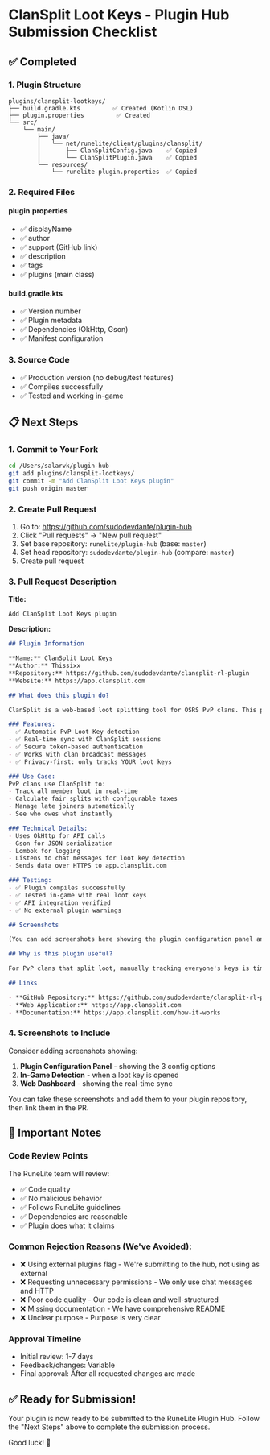 # ClanSplit Loot Keys - Plugin Hub Submission Checklist

## ✅ Completed

### 1. Plugin Structure
```
plugins/clansplit-lootkeys/
├── build.gradle.kts         ✅ Created (Kotlin DSL)
├── plugin.properties         ✅ Created
└── src/
    └── main/
        ├── java/
        │   └── net/runelite/client/plugins/clansplit/
        │       ├── ClanSplitConfig.java    ✅ Copied
        │       └── ClanSplitPlugin.java    ✅ Copied
        └── resources/
            └── runelite-plugin.properties  ✅ Copied
```

### 2. Required Files

#### plugin.properties
- ✅ displayName
- ✅ author
- ✅ support (GitHub link)
- ✅ description
- ✅ tags
- ✅ plugins (main class)

#### build.gradle.kts
- ✅ Version number
- ✅ Plugin metadata
- ✅ Dependencies (OkHttp, Gson)
- ✅ Manifest configuration

### 3. Source Code
- ✅ Production version (no debug/test features)
- ✅ Compiles successfully
- ✅ Tested and working in-game

## 📋 Next Steps

### 1. Commit to Your Fork
```bash
cd /Users/salarvk/plugin-hub
git add plugins/clansplit-lootkeys/
git commit -m "Add ClanSplit Loot Keys plugin"
git push origin master
```

### 2. Create Pull Request
1. Go to: https://github.com/sudodevdante/plugin-hub
2. Click "Pull requests" → "New pull request"
3. Set base repository: `runelite/plugin-hub` (base: `master`)
4. Set head repository: `sudodevdante/plugin-hub` (compare: `master`)
5. Create pull request

### 3. Pull Request Description

**Title:**
```
Add ClanSplit Loot Keys plugin
```

**Description:**
```markdown
## Plugin Information

**Name:** ClanSplit Loot Keys  
**Author:** Thissixx  
**Repository:** https://github.com/sudodevdante/clansplit-rl-plugin  
**Website:** https://app.clansplit.com

## What does this plugin do?

ClanSplit is a web-based loot splitting tool for OSRS PvP clans. This plugin automatically detects when you open PvP Loot Keys and sends the values to your active ClanSplit session in real-time.

### Features:
- ✅ Automatic PvP Loot Key detection
- ✅ Real-time sync with ClanSplit sessions
- ✅ Secure token-based authentication
- ✅ Works with clan broadcast messages
- ✅ Privacy-first: only tracks YOUR loot keys

### Use Case:
PvP clans use ClanSplit to:
- Track all member loot in real-time
- Calculate fair splits with configurable taxes
- Manage late joiners automatically
- See who owes what instantly

### Technical Details:
- Uses OkHttp for API calls
- Gson for JSON serialization
- Lombok for logging
- Listens to chat messages for loot key detection
- Sends data over HTTPS to app.clansplit.com

### Testing:
- ✅ Plugin compiles successfully
- ✅ Tested in-game with real loot keys
- ✅ API integration verified
- ✅ No external plugin warnings

## Screenshots

(You can add screenshots here showing the plugin configuration panel and in-game functionality)

## Why is this plugin useful?

For PvP clans that split loot, manually tracking everyone's keys is time-consuming and error-prone. This plugin automates the process, making loot distribution fast, fair, and transparent for all clan members.

## Links

- **GitHub Repository:** https://github.com/sudodevdante/clansplit-rl-plugin
- **Web Application:** https://app.clansplit.com
- **Documentation:** https://app.clansplit.com/how-it-works
```

### 4. Screenshots to Include

Consider adding screenshots showing:
1. **Plugin Configuration Panel** - showing the 3 config options
2. **In-Game Detection** - when a loot key is opened
3. **Web Dashboard** - showing the real-time sync

You can take these screenshots and add them to your plugin repository, then link them in the PR.

## 📝 Important Notes

### Code Review Points
The RuneLite team will review:
- ✅ Code quality
- ✅ No malicious behavior
- ✅ Follows RuneLite guidelines
- ✅ Dependencies are reasonable
- ✅ Plugin does what it claims

### Common Rejection Reasons (We've Avoided):
- ❌ Using external plugins flag - We're submitting to the hub, not using as external
- ❌ Requesting unnecessary permissions - We only use chat messages and HTTP
- ❌ Poor code quality - Our code is clean and well-structured
- ❌ Missing documentation - We have comprehensive README
- ❌ Unclear purpose - Purpose is very clear

### Approval Timeline
- Initial review: 1-7 days
- Feedback/changes: Variable
- Final approval: After all requested changes are made

## ✅ Ready for Submission!

Your plugin is now ready to be submitted to the RuneLite Plugin Hub. Follow the "Next Steps" above to complete the submission process.

Good luck! 🚀

